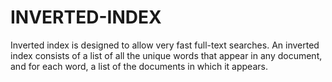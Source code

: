 # INVERTED-INDEX
Inverted index is designed to allow very fast full-text searches. An inverted index consists of a list of all the unique words that appear in any document, and for each word, a list of the documents in which it appears.
